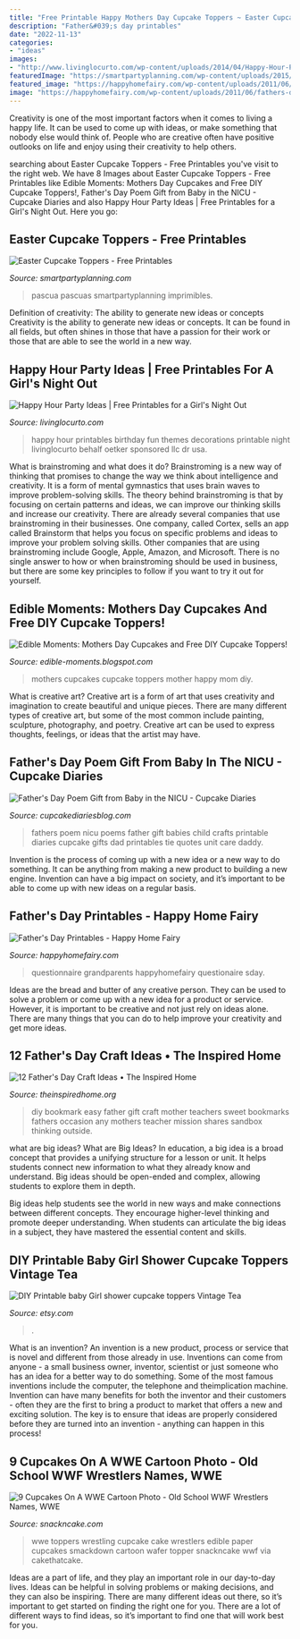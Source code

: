 ```yaml
---
title: "Free Printable Happy Mothers Day Cupcake Toppers ~ Easter Cupcake Toppers"
description: "Father&#039;s day printables"
date: "2022-11-13"
categories:
- "ideas"
images:
- "http://www.livinglocurto.com/wp-content/uploads/2014/04/Happy-Hour-Party-Ideas-Free-Printable-Decorations-Living-Locurto.jpg"
featuredImage: "https://smartpartyplanning.com/wp-content/uploads/2015/03/Easter-Cupcake-Toppers.jpg"
featured_image: "https://happyhomefairy.com/wp-content/uploads/2011/06/fathers-day-printable1.jpg"
image: "https://happyhomefairy.com/wp-content/uploads/2011/06/fathers-day-printable1.jpg"
---
```



Creativity is one of the most important factors when it comes to living a happy life. It can be used to come up with ideas, or make something that nobody else would think of. People who are creative often have positive outlooks on life and enjoy using their creativity to help others.

	

		
searching about Easter Cupcake Toppers - Free Printables you've visit to the right web. We have 8 Images about Easter Cupcake Toppers - Free Printables like Edible Moments: Mothers Day Cupcakes and Free DIY Cupcake Toppers!, Father&#039;s Day Poem Gift from Baby in the NICU - Cupcake Diaries and also Happy Hour Party Ideas | Free Printables for a Girl&#039;s Night Out. Here you go:
		
    
## Easter Cupcake Toppers - Free Printables

<img loading=lazy src="https://smartpartyplanning.com/wp-content/uploads/2015/03/Easter-Cupcake-Toppers.jpg" onerror="this.onerror=null;this.src='https://tse1.mm.bing.net/th?id=OIP.q3zmvUQYuqMOBoJe4PXzfAHaLH&amp;pid=15.1';" alt="Easter Cupcake Toppers - Free Printables">

_Source: smartpartyplanning.com_

>pascua pascuas smartpartyplanning imprimibles. 

	

Definition of creativity: The ability to generate new ideas or concepts
Creativity is the ability to generate new ideas or concepts. It can be found in all fields, but often shines in those that have a passion for their work or those that are able to see the world in a new way.

    
## Happy Hour Party Ideas | Free Printables For A Girl&#039;s Night Out

<img loading=lazy src="http://www.livinglocurto.com/wp-content/uploads/2014/04/Happy-Hour-Party-Ideas-Free-Printable-Decorations-Living-Locurto.jpg" onerror="this.onerror=null;this.src='https://tse2.mm.bing.net/th?id=OIP.XbqkriKPyRq3wqerNMT_VgAAAA&amp;pid=15.1';" alt="Happy Hour Party Ideas | Free Printables for a Girl&#039;s Night Out">

_Source: livinglocurto.com_

>happy hour printables birthday fun themes decorations printable night livinglocurto behalf oetker sponsored llc dr usa. 

	

What is brainstroming and what does it do?
Brainstroming is a new way of thinking that promises to change the way we think about intelligence and creativity. It is a form of mental gymnastics that uses brain waves to improve problem-solving skills. The theory behind brainstroming is that by focusing on certain patterns and ideas, we can improve our thinking skills and increase our creativity.
There are already several companies that use brainstroming in their businesses. One company, called Cortex, sells an app called Brainstorm that helps you focus on specific problems and ideas to improve your problem solving skills. Other companies that are using brainstroming include Google, Apple, Amazon, and Microsoft. There is no single answer to how or when brainstroming should be used in business, but there are some key principles to follow if you want to try it out for yourself.

    
## Edible Moments: Mothers Day Cupcakes And Free DIY Cupcake Toppers!

<img loading=lazy src="https://1.bp.blogspot.com/_uk9R8SAqWsk/S-ROH_dXZdI/AAAAAAAAA6k/E3zmKh3GEnE/s1600/4.png" onerror="this.onerror=null;this.src='https://tse3.mm.bing.net/th?id=OIP.fnD7LNWc5KIgzZNYJpsgWwHaGJ&amp;pid=15.1';" alt="Edible Moments: Mothers Day Cupcakes and Free DIY Cupcake Toppers!">

_Source: edible-moments.blogspot.com_

>mothers cupcakes cupcake toppers mother happy mom diy. 

	

What is creative art?
Creative art is a form of art that uses creativity and imagination to create beautiful and unique pieces. There are many different types of creative art, but some of the most common include painting, sculpture, photography, and poetry. Creative art can be used to express thoughts, feelings, or ideas that the artist may have.

    
## Father&#039;s Day Poem Gift From Baby In The NICU - Cupcake Diaries

<img loading=lazy src="https://www.cupcakediariesblog.com/wp-content/uploads/2013/05/Daddy-Header.jpg" onerror="this.onerror=null;this.src='https://tse4.mm.bing.net/th?id=OIP.gSoO80M3W2fJmJbmwVrVAQHaLo&amp;pid=15.1';" alt="Father&#039;s Day Poem Gift from Baby in the NICU - Cupcake Diaries">

_Source: cupcakediariesblog.com_

>fathers poem nicu poems father gift babies child crafts printable diaries cupcake gifts dad printables tie quotes unit care daddy. 

	

Invention is the process of coming up with a new idea or a new way to do something. It can be anything from making a new product to building a new engine. Invention can have a big impact on society, and it’s important to be able to come up with new ideas on a regular basis.

    
## Father&#039;s Day Printables - Happy Home Fairy

<img loading=lazy src="https://happyhomefairy.com/wp-content/uploads/2011/06/fathers-day-printable1.jpg" onerror="this.onerror=null;this.src='https://tse4.mm.bing.net/th?id=OIP.HNIAfSt_VyqiBTWm95mk4wHaK_&amp;pid=15.1';" alt="Father&#039;s Day Printables - Happy Home Fairy">

_Source: happyhomefairy.com_

>questionnaire grandparents happyhomefairy questionaire sday. 

	

Ideas are the bread and butter of any creative person. They can be used to solve a problem or come up with a new idea for a product or service. However, it is important to be creative and not just rely on ideas alone. There are many things that you can do to help improve your creativity and get more ideas.

    
## 12 Father&#039;s Day Craft Ideas • The Inspired Home

<img loading=lazy src="http://missiontosave.com/wp-content/uploads/2015/06/Easy-DIY-Bookmark-makes-a-perfect-gift.jpg" onerror="this.onerror=null;this.src='https://tse1.mm.bing.net/th?id=OIP.Kjs-b4Yi3gEqdH7U32qDRgHaLH&amp;pid=15.1';" alt="12 Father&#039;s Day Craft Ideas • The Inspired Home">

_Source: theinspiredhome.org_

>diy bookmark easy father gift craft mother teachers sweet bookmarks fathers occasion any mothers teacher mission shares sandbox thinking outside. 

	

what are big ideas?
What are Big Ideas?
In education, a big idea is a broad concept that provides a unifying structure for a lesson or unit. It helps students connect new information to what they already know and understand. Big ideas should be open-ended and complex, allowing students to explore them in depth.

Big ideas help students see the world in new ways and make connections between different concepts. They encourage higher-level thinking and promote deeper understanding. When students can articulate the big ideas in a subject, they have mastered the essential content and skills.

    
## DIY Printable Baby Girl Shower Cupcake Toppers Vintage Tea

<img loading=lazy src="https://img0.etsystatic.com/010/0/6785643/il_fullxfull.436499234_oqua.jpg" onerror="this.onerror=null;this.src='https://tse4.mm.bing.net/th?id=OIP.y_SAPQJKYSvta_4Vk3HRawHaKe&amp;pid=15.1';" alt="DIY Printable baby Girl shower cupcake toppers Vintage Tea">

_Source: etsy.com_

>. 

	

What is an invention?
An invention is a new product, process or service that is novel and different from those already in use. Inventions can come from anyone - a small business owner, inventor, scientist or just someone who has an idea for a better way to do something. Some of the most famous inventions include the computer, the telephone and theimplication machine. 
Invention can have many benefits for both the inventor and their customers - often they are the first to bring a product to market that offers a new and exciting solution. The key is to ensure that ideas are properly considered before they are turned into an invention - anything can happen in this process!

    
## 9 Cupcakes On A WWE Cartoon Photo - Old School WWF Wrestlers Names, WWE

<img loading=lazy src="https://www.snackncake.com/postpic/2018/08/wwe-wrestling-cupcake-toppers_755225.jpg" onerror="this.onerror=null;this.src='https://tse2.mm.bing.net/th?id=OIP.9guuluPwVhZvz4TbYyF2gQHaJ4&amp;pid=15.1';" alt="9 Cupcakes On A WWE Cartoon Photo - Old School WWF Wrestlers Names, WWE">

_Source: snackncake.com_

>wwe toppers wrestling cupcake cake wrestlers edible paper cupcakes smackdown cartoon wafer topper snackncake wwf via cakethatcake. 

	

Ideas are a part of life, and they play an important role in our day-to-day lives. Ideas can be helpful in solving problems or making decisions, and they can also be inspiring. There are many different ideas out there, so it’s important to get started on finding the right one for you. There are a lot of different ways to find ideas, so it’s important to find one that will work best for you.

